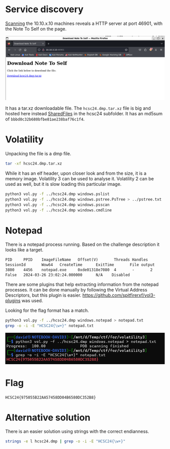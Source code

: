 # Service discovery

[Scanning](../Scans/WRITEUP.md) the 10.10.x.10 machines reveals a HTTP server at port 46901, with the Note To Self on the page.

![](screenshots/1.png)

It has a tar.xz downloadable file. The `hcsc24.dmp.tar.xz` file is big and hosted here instead [SharedFiles](../../SharedFiles.md) in the hcsc24 subfolder. It has an md5sum of `bbbd0c32b680bfbe81ae238baf76c1f4`.

# Volatility

Unpacking the file is a dmp file. 

```bash
tar -xf hcsc24.dmp.tar.xz
```

While it has an elf header, upon closer look and from the size, it is a memory image. Volatility 3 can be used to analyse it. Volatility 2 can be used as well, but it is slow loading this particular image.

```bash
python3 vol.py -f ../hcsc24.dmp windows.pslist
python3 vol.py -f ../hcsc24.dmp windows.pstree.PsTree > ../pstree.txt
python3 vol.py -f ../hcsc24.dmp windows.psscan
python3 vol.py -f ../hcsc24.dmp windows.cmdline
```

# Notepad

There is a notepad process running. Based on the challenge description it looks like a target.

```
PID     PPID    ImageFileName   Offset(V)       Threads Handles SessionId       Wow64   CreateTime      ExitTime       File output
3800    4456    notepad.exe     0xde01318e7080  4       -       2       False   2024-03-26 23:02:24.000000      N/A    Disabled
```

There are some plugins that help extracting information from the notepad processes. It can be done manually by following the Virtual Address Descriptors, but this plugin is easier.
<https://github.com/spitfirerxf/vol3-plugins> was used.

Looking for the flag format has a match.

```bash
python3 vol.py -f ../hcsc24.dmp windows.notepad > notepad.txt
grep -o -i -E "HCSC24{\w+}" notepad.txt
```

![](screenshots/2.png)

# Flag

`HCSC24{975055B22AA57458DD04B6580DC352B8}`

# Alternative solution

There is an easier solution using strings with the correct endianness.

```bash
strings -e l hcsc24.dmp | grep -o -i -E "HCSC24{\w+}"
```